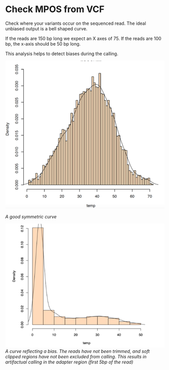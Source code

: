 # Check MPOS from VCF
  
Check where your variants occur on the sequenced read.
The ideal unbiased output is a bell shaped curve.
 
If the reads are 150 bp long we expect an X axes of 75. If the reads are 100 bp, the x-axis should be 50 bp long. 

This analysis helps to detect biases during the calling. 

![Example](Pictures/aftertrimming.png)


*A good symmetric curve*



![Example](Pictures/beforetrimming.png)
*A curve reflecting a bias.*
*The reads have not been trimmed, and soft clipped regions have not been excluded from calling.*
*This results in artifactual calling in the adapter region (first 5bp of the read)*
